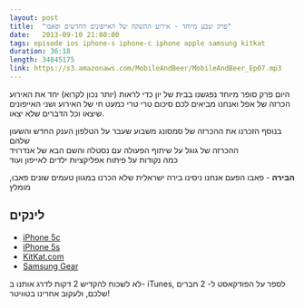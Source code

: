 ```yaml
---
layout: post
title:  "פרק שבע מיוחד - אירוע ההשקה של האייפונים החדשים ופאבו"
date:   2013-09-10 21:00:00
tags: episode ios iphone-s iphone-c iphone apple samsung kitkat
duration: 36:18
length: 34845175
link: https://s3.amazonaws.com/MobileAndBeer/MobileAndBeer_Ep07.mp3
---
```


היום פרק סופר מיוחד
נפגשנו בבית של יון כדי לראות (יותר נכון לקרוא) יחד את האירוע הכרזה של אפל
ואנחנו מביאים לכם סיכום טרי טרי כמעט חי של האירוע
ושני האייפונים שיצאו וכל הדברים שלא יצאו.

בנוסף הזכרנו את ההכרזה של סמסונג משבוע שעבר על הטלפון הענק החדש והשעון שלהם  
ההכרזה של גוגל על שיתוף הפעולה עם נסטלה והשם הבא של אנדרויד  
כמה נקודות על פיתוח אפליקציות ילדים לאייפון ועוד

**הבירה** - פאבו
הפעם אנחנו ניסינו בירה ישראלית שלא הכרנו במגוון טעמים שונים
פאבו, מומלץ

## לינקים

* [iPhone 5c](http://www.apple.com/iphone-5c/)
* [iPhone 5s](http://www.apple.com/iphone-5s/)
* [KitKat.com](http://kitkat.com/)
* [Samsung Gear](http://www.samsungmobilepress.com/2013/09/04/GALAXY-Gear-1)

לא לשכוח להקדיש 2 דקות לדרג אותנו ב- iTunes, לספר על הפודקאסט ל- 2 חברים שלכם, ולעקוב אחרינו בטוויטר!